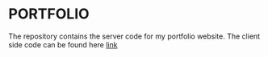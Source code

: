 # PORTFOLIO
The repository contains the server code for my portfolio website. The client side code can be found here [link](https://github.com/noobCode-69/portfolio)
